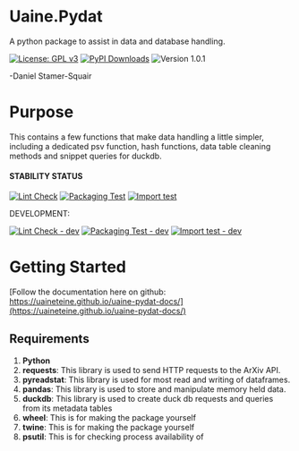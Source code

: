 # Uaine.Pydat

A python package to assist in data and database handling.

[![License: GPL v3](https://img.shields.io/badge/License-GPLv3-blue.svg)](https://www.gnu.org/licenses/gpl-3.0) [![PyPI Downloads](https://static.pepy.tech/badge/uainepydat)](https://pepy.tech/projects/uainepydat) ![Version 1.0.1](https://img.shields.io/badge/version-1.0.1-brightgreen)

-Daniel Stamer-Squair 

# Purpose

This contains a few functions that make data handling a little simpler, including a dedicated psv function, hash functions, data table cleaning methods and snippet queries for duckdb.

#### STABILITY STATUS 

[![Lint Check](https://github.com/uaineteine/duck_db_template/actions/workflows/lint_check.yaml/badge.svg)](https://github.com/uaineteine/duck_db_template/actions/workflows/lint_check.yaml) [![Packaging Test](https://github.com/uaineteine/uaine.pydat/actions/workflows/packaging_test.yml/badge.svg)](https://github.com/uaineteine/uaine.pydat/actions/workflows/packaging_test.yml) [![Import test](https://github.com/uaineteine/uaine.pydat/actions/workflows/import_package_test.yml/badge.svg)](https://github.com/uaineteine/uaine.pydat/actions/workflows/import_package_test.yml)

DEVELOPMENT:

[![Lint Check - dev](https://github.com/uaineteine/duck_db_template/actions/workflows/lint_check_dev.yaml/badge.svg)](https://github.com/uaineteine/duck_db_template/actions/workflows/lint_check_dev.yaml) [![Packaging Test - dev](https://github.com/uaineteine/uaine.pydat/actions/workflows/packaging_test_dev.yml/badge.svg)](https://github.com/uaineteine/uaine.pydat/actions/workflows/packaging_test_dev.yml) [![Import test - dev](https://github.com/uaineteine/uaine.pydat/actions/workflows/import_package_test_dev.yml/badge.svg)](https://github.com/uaineteine/uaine.pydat/actions/workflows/import_package_test_dev.yml)

# Getting Started

[Follow the documentation here on github: https://uaineteine.github.io/uaine-pydat-docs/](https://uaineteine.github.io/uaine-pydat-docs/)

## Requirements

1. **Python**
2. **requests**: This library is used to send HTTP requests to the ArXiv API.
3. **pyreadstat**: This library is used for most read and writing of dataframes.
4. **pandas**: This library is used to store and manipulate memory held data.
5. **duckdb**: This library is used to create duck db requests and queries from its metadata tables
6. **wheel**: This is for making the package yourself
7. **twine**: This is for making the package yourself
8. **psutil**: This is for checking process availability of
